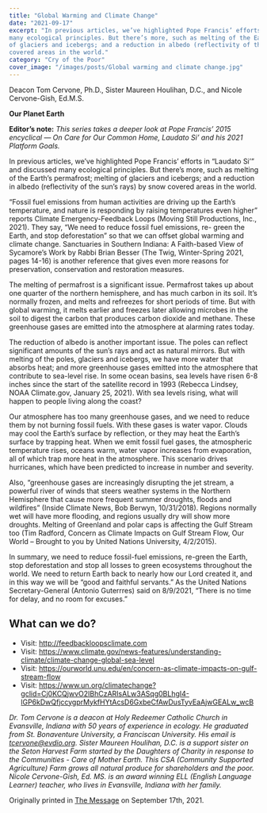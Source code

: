 ```yaml
---
title: "Global Warming and Climate Change"
date: "2021-09-17"
excerpt: "In previous articles, we’ve highlighted Pope Francis’ efforts in “Laudato Si’” and discussed
many ecological principles. But there’s more, such as melting of the Earth’s permafrost; melting
of glaciers and icebergs; and a reduction in albedo (reflectivity of the sun’s rays) by snow
covered areas in the world."
category: "Cry of the Poor"
cover_image: "/images/posts/Global warming and climate change.jpg"
---
```


Deacon Tom Cervone, Ph.D., Sister Maureen Houlihan, D.C., and Nicole Cervone-Gish, Ed.M.S.

**Our Planet Earth**

**Editor’s note:**
_This series takes a deeper look at Pope Francis’ 2015 encyclical ― On Care for Our Common
Home, Laudato Si’ and his 2021 Platform Goals._

In previous articles, we’ve highlighted Pope Francis’ efforts in “Laudato Si’” and discussed
many ecological principles. But there’s more, such as melting of the Earth’s permafrost; melting
of glaciers and icebergs; and a reduction in albedo (reflectivity of the sun’s rays) by snow
covered areas in the world.

“Fossil fuel emissions from human activities are driving up the Earth’s temperature, and nature is
responding by raising temperatures even higher” reports Climate Emergency-Feedback Loops
(Moving Still Productions, Inc., 2021). They say, “We need to reduce fossil fuel emissions, re-
green the Earth, and stop deforestation” so that we can offset global warming and climate
change. Sanctuaries in Southern Indiana: A Faith-based View of Sycamore’s Work by Rabbi
Brian Besser (The Twig, Winter-Spring 2021, pages 14-16) is another reference that gives even
more reasons for preservation, conservation and restoration measures.

The melting of permafrost is a significant issue. Permafrost takes up about one quarter of the
northern hemisphere, and has much carbon in its soil. It’s normally frozen, and melts and
refreezes for short periods of time. But with global warming, it melts earlier and freezes later
allowing microbes in the soil to digest the carbon that produces carbon dioxide and methane.
These greenhouse gases are emitted into the atmosphere at alarming rates today.

The reduction of albedo is another important issue. The poles can reflect significant amounts of
the sun’s rays and act as natural mirrors. But with melting of the poles, glaciers and icebergs, we
have more water that absorbs heat; and more greenhouse gases emitted into the atmosphere that
contribute to sea-level rise. In some ocean basins, sea levels have risen 6-8 inches since the start
of the satellite record in 1993 (Rebecca Lindsey, NOAA Climate.gov, January 25, 2021). With
sea levels rising, what will happen to people living along the coast?

Our atmosphere has too many greenhouse gases, and we need to reduce them by not burning
fossil fuels. With these gases is water vapor. Clouds may cool the Earth’s surface by reflection,
or they may heat the Earth’s surface by trapping heat. When we emit fossil fuel gases, the
atmospheric temperature rises, oceans warm, water vapor increases from evaporation, all of
which trap more heat in the atmosphere. This scenario drives hurricanes, which have been
predicted to increase in number and severity.

Also, “greenhouse gases are increasingly disrupting the jet stream, a powerful river of winds that
steers weather systems in the Northern Hemisphere that cause more frequent summer droughts,
floods and wildfires” (Inside Climate News, Bob Berwyn, 10/31/2018). Regions normally wet
will have more flooding, and regions usually dry will show more droughts. Melting of Greenland
and polar caps is affecting the Gulf Stream too (Tim Radford, Concern as Climate Impacts on
Gulf Stream Flow, Our World – Brought to you by United Nations University, 4/2/2015).

In summary, we need to reduce fossil-fuel emissions, re-green the Earth, stop deforestation and
stop all losses to green ecosystems throughout the world. We need to return Earth back to nearly
how our Lord created it, and in this way we will be “good and faithful servants.” As the United
Nations Secretary-General (Antonio Guterrres) said on 8/9/2021, “There is no time for delay,
and no room for excuses.”

## What can we do?

- Visit: http://feedbackloopsclimate.com
- Visit: https://www.climate.gov/news-features/understanding-climate/climate-change-global-sea-level
- Visit: https://ourworld.unu.edu/en/concern-as-climate-impacts-on-gulf-stream-flow
- Visit: https://www.un.org/climatechange?gclid=Cj0KCQjwvO2IBhCzARIsALw3ASqg0BLhgI4-lGP6kDwQfjccygprMykfHYtAcsD6GxbeCfAwDusTyvEaAjwGEALw_wcB

_Dr. Tom Cervone is a deacon at Holy Redeemer Catholic Church in Evansville, Indiana with 50
years of experience in ecology. He graduated from St. Bonaventure University, a Franciscan
University. His email is tcervone@evdio.org. Sister Maureen Houlihan, D.C. is a support sister
on the Seton Harvest Farm started by the Daughters of Charity in response to the Communities -
Care of Mother Earth. This CSA (Community Supported Agriculture) Farm grows all natural
produce for shareholders and the poor. Nicole Cervone-Gish, Ed. MS. is an award winning ELL
(English Language Learner) teacher, who lives in Evansville, Indiana with her family._

Originally printed in [The Message](https://evdiomessage.org/) on September 17th, 2021.
